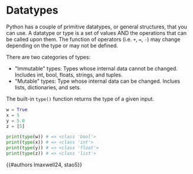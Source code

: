 # Datatypes

Python has a couple of primitive datatypes, or general structures, that you can use. A datatype or type is a set of values AND the operations that can be called upon them. The function of operators (i.e. `+`, `=`, `-`) may change depending on the type or may not be defined.

There are two categories of types:
- "Immutable" types: Types whose internal data cannot be changed. Includes int, bool, floats, strings, and tuples.
- "Mutable" types: Type whose internal data can be changed. Inclues lists, dictionaries, and sets.

The built-in `type()` function returns the type of a given input. 

```py
w = True
x = 5
y = 5.0
z = [5]

print(type(w)) # => <class 'bool'>
print(type(x)) # => <class 'int'>
print(type(y)) # => <class 'float'>
print(type(z)) # => <class 'list'>

```
{{#authors lmaxwell24, stao5}}